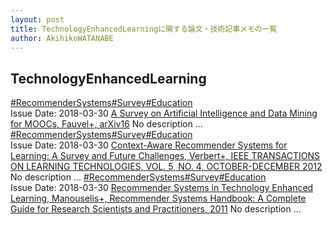 ```yaml
---
layout: post
title: TechnologyEnhancedLearningに関する論文・技術記事メモの一覧
author: AkihikoWATANABE
---
```

## TechnologyEnhancedLearning
<div class="visible-content">
<a class="button" href="articles/RecommenderSystems.html">#RecommenderSystems</a><a class="button" href="articles/Survey.html">#Survey</a><a class="button" href="articles/Education.html">#Education</a><br><span class="issue_date">Issue Date: 2018-03-30</span>
<a href="https://github.com/AkihikoWatanabe/paper_notes/issues/270">A Survey on Artificial Intelligence and Data Mining for MOOCs, Fauvel+, arXiv16</a>
<span class="snippet">No description ...</span>
<a class="button" href="articles/RecommenderSystems.html">#RecommenderSystems</a><a class="button" href="articles/Survey.html">#Survey</a><a class="button" href="articles/Education.html">#Education</a><br><span class="issue_date">Issue Date: 2018-03-30</span>
<a href="https://github.com/AkihikoWatanabe/paper_notes/issues/267">Context-Aware Recommender Systems for Learning: A Survey and Future Challenges, Verbert+,  IEEE TRANSACTIONS ON LEARNING TECHNOLOGIES, VOL. 5, NO. 4, OCTOBER-DECEMBER 2012</a>
<span class="snippet">No description ...</span>
<a class="button" href="articles/RecommenderSystems.html">#RecommenderSystems</a><a class="button" href="articles/Survey.html">#Survey</a><a class="button" href="articles/Education.html">#Education</a><br><span class="issue_date">Issue Date: 2018-03-30</span>
<a href="https://github.com/AkihikoWatanabe/paper_notes/issues/268">Recommender Systems in Technology Enhanced Learning, Manouselis+, Recommender Systems Handbook: A Complete Guide for Research Scientists and Practitioners, 2011</a>
<span class="snippet">No description ...</span>
</div>
